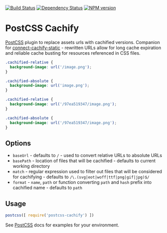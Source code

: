 [![Build Status](https://img.shields.io/travis/pirxpilot/postcss-cachify.svg)](http://travis-ci.org/pirxpilot/postcss-cachify)
[![Dependency Status](https://img.shields.io/gemnasium/pirxpilot/postcss-cachify.svg)](https://gemnasium.com/pirxpilot/postcss-cachify)
[![NPM version](https://img.shields.io/npm/v/postcss-cachify.svg)](http://badge.fury.io/js/postcss-cachify)

# PostCSS Cachify

[PostCSS] plugin to replace assets urls with cachified versions. Companion for [connect-cachify-static] - rewritten URLs allow for long cache expiration and reliable cache busting for resources referenced in CSS files.


```css
.cachified-relative {
  background-image: url('/image.png');
}

.cachified-absolute {
  background-image: url('image.png');
}
```

```css
.cachified-relative {
  background-image: url('/97ea519347/image.png');
}

.cachified-absolute {
  background-image: url('/97ea519347/image.png');
}
```

## Options

- `baseUrl` - defaults to `/` - used to convert relative URLs to absolute URLs
- `basePath` - location of files that will be cachified - defaults to current working directory
- `match` - regular expression used to filter out files that will be considered for cachifying - defaults to `/\.(svg|eot|woff|ttf|png|gif|jpg)$/`
- `format` - `name`, `path` or function converting `path` and `hash` prefix into cachified name - defaults to `path`

## Usage

```js
postcss([ require('postcss-cachify') ])
```

See [PostCSS] docs for examples for your environment.

[PostCSS]: https://github.com/postcss/postcss
[connect-cachify-static]: https://github.com/pirxpilot/connect-cachify-static

